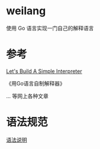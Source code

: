 # weilang

使用 Go 语言实现一门自己的解释语言

# 参考

[Let's Build A Simple Interpreter](https://github.com/rspivak/lsbasi)

《用Go语言自制解释器》

... 等网上各种文章

# 语法规范

[语法说明](./语法说明.md)
